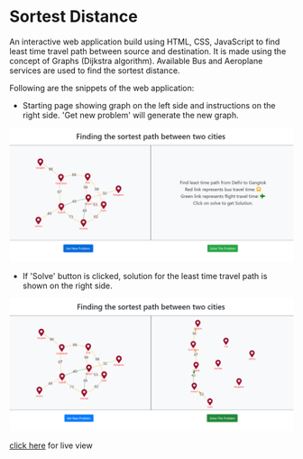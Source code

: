# Sortest Distance

An interactive web application build using HTML, CSS, JavaScript to find least time travel path between source and destination. 
It is made using the concept of Graphs (Dijkstra algorithm). 
Available Bus and Aeroplane services are used to find the sortest distance.

Following are the snippets of the web application:
* Starting page showing graph on the left side and instructions on the right side. 'Get new problem' will generate the new graph.

![](https://github.com/godspell/Sortest_Distance/blob/main/images/1.png)

* If 'Solve' button is clicked, solution for the least time travel path is shown on the right side.

![](https://github.com/godspell/Sortest_Distance/blob/main/images/2.png)

[click here](https://godspell.github.io/Sortest_Distance/) for live view
